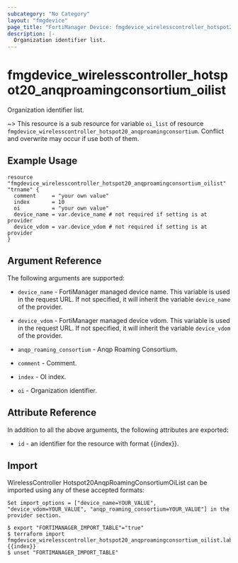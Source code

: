```yaml
---
subcategory: "No Category"
layout: "fmgdevice"
page_title: "FortiManager Device: fmgdevice_wirelesscontroller_hotspot20_anqproamingconsortium_oilist"
description: |-
  Organization identifier list.
---
```


# fmgdevice_wirelesscontroller_hotspot20_anqproamingconsortium_oilist
Organization identifier list.

~> This resource is a sub resource for variable `oi_list` of resource `fmgdevice_wirelesscontroller_hotspot20_anqproamingconsortium`. Conflict and overwrite may occur if use both of them.



## Example Usage

```hcl
resource "fmgdevice_wirelesscontroller_hotspot20_anqproamingconsortium_oilist" "trname" {
  comment     = "your own value"
  index       = 10
  oi          = "your own value"
  device_name = var.device_name # not required if setting is at provider
  device_vdom = var.device_vdom # not required if setting is at provider
}
```

## Argument Reference


The following arguments are supported:

* `device_name` - FortiManager managed device name. This variable is used in the request URL. If not specified, it will inherit the variable `device_name` of the provider.
* `device_vdom` - FortiManager managed device vdom. This variable is used in the request URL. If not specified, it will inherit the variable `device_vdom` of the provider.
* `anqp_roaming_consortium` - Anqp Roaming Consortium.

* `comment` - Comment.
* `index` - OI index.
* `oi` - Organization identifier.


## Attribute Reference

In addition to all the above arguments, the following attributes are exported:
* `id` - an identifier for the resource with format {{index}}.

## Import

WirelessController Hotspot20AnqpRoamingConsortiumOiList can be imported using any of these accepted formats:
```
Set import_options = ["device_name=YOUR_VALUE", "device_vdom=YOUR_VALUE", "anqp_roaming_consortium=YOUR_VALUE"] in the provider section.

$ export "FORTIMANAGER_IMPORT_TABLE"="true"
$ terraform import fmgdevice_wirelesscontroller_hotspot20_anqproamingconsortium_oilist.labelname {{index}}
$ unset "FORTIMANAGER_IMPORT_TABLE"
```

